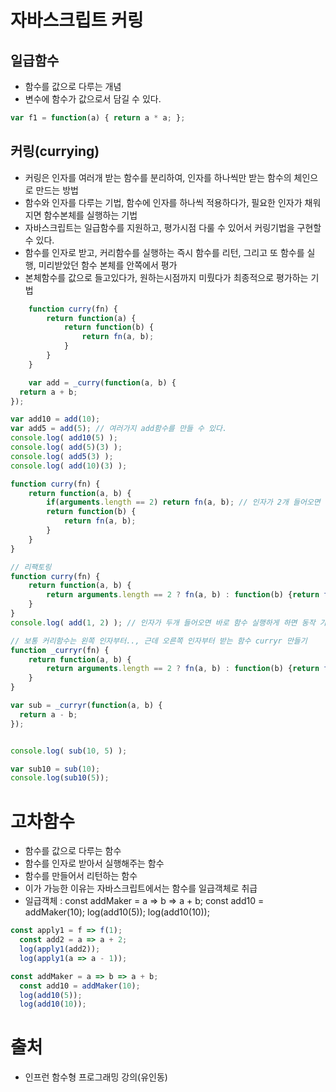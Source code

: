 # 자바스크립트 커링

## 일급함수
- 함수를 값으로 다루는 개념
- 변수에 함수가 값으로서 담길 수 있다.

```js
var f1 = function(a) { return a * a; };
```

## 커링(currying)
- 커링은 인자를 여러개 받는 함수를 분리하여, 인자를 하나씩만 받는 함수의 체인으로 만드는 방법
- 함수와 인자를 다루는 기법, 함수에 인자를 하나씩 적용하다가, 필요한 인자가 채워지면 함수본체를 실행하는 기법
- 자바스크립트는 일급함수를 지원하고, 평가시점 다룰 수 있어서 커링기법을 구현할 수 있다.
- 함수를 인자로 받고, 커리함수를 실행하는 즉시 함수를 리턴, 그리고 또 함수를 실행, 미리받았던 함수 본체를 안쪽에서 평가
- 본체함수를 값으로 들고있다가, 원하는시점까지 미뤘다가 최종적으로 평가하는 기법
```js
    function curry(fn) {
        return function(a) {
            return function(b) {
                return fn(a, b);
            }
        }
    }

    var add = _curry(function(a, b) {
  return a + b;
});

var add10 = add(10);
var add5 = add(5); // 여러가지 add함수를 만들 수 있다.
console.log( add10(5) );
console.log( add(5)(3) );
console.log( add5(3) );
console.log( add(10)(3) );

```

```js
function curry(fn) {
    return function(a, b) {
        if(arguments.length == 2) return fn(a, b); // 인자가 2개 들어오면 한번에 즉시 평가, 하나만 들어오면 한 번 더 실행 미룸
        return function(b) {
            return fn(a, b);
        }
    }
}

```

```js
// 리팩토링
function curry(fn) {
    return function(a, b) {
        return arguments.length == 2 ? fn(a, b) : function(b) {return fn(a, b); };
    }
}
console.log( add(1, 2) ); // 인자가 두개 들어오면 바로 함수 실행하게 하면 동작 가능
```
```js
// 보통 커리함수는 왼쪽 인자부터.., 근데 오른쪽 인자부터 받는 함수 curryr 만들기
function _curryr(fn) {
    return function(a, b) {
        return arguments.length == 2 ? fn(a, b) : function(b) {return fn(b, a); };
    }
}

var sub = _curryr(function(a, b) {
  return a - b;
});


console.log( sub(10, 5) );

var sub10 = sub(10);
console.log(sub10(5));
```

# 고차함수
- 함수를 값으로 다루는 함수
- 함수를 인자로 받아서 실행해주는 함수
- 함수를 만들어서 리턴하는 함수
- 이가 가능한 이유는 자바스크립트에서는 함수를 일급객체로 취급
- 일급객체 : const addMaker = a => b => a + b;
  const add10 = addMaker(10);
  log(add10(5));
  log(add10(10));

```js
const apply1 = f => f(1);
  const add2 = a => a + 2;
  log(apply1(add2));
  log(apply1(a => a - 1));
```

```js
const addMaker = a => b => a + b;
  const add10 = addMaker(10);
  log(add10(5));
  log(add10(10));
```

# 출처
- 인프런 함수형 프로그래밍 강의(유인동)
